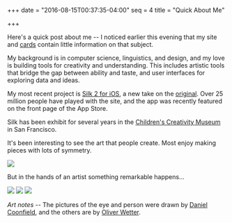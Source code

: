 +++
date = "2016-08-15T00:37:35-04:00"
seq = 4
title = "Quick About Me"

+++

Here's a quick post about me -- I noticed earlier this evening that my site and [cards](http://yuri.is/cardcrafting) contain little information on that subject.

My background is in computer science, linguistics, and design, and my love is building tools for creativity and understanding. This includes artistic tools that bridge the gap between ability and taste, and user interfaces for exploring data and ideas.

My most recent project is [Silk 2 for iOS](https://itunes.apple.com/us/app/silk-2-interactive-generative/id1050339928?mt=8), a new take on the [original](http://weavesilk.com). Over 25 million people have played with the site, and the app was recently featured on the front page of the App Store. 

Silk has been exhibit for several years in the [Children's Creativity Museum](http://creativity.org) in San Francisco.

It's been interesting to see the art that people create. Most enjoy making pieces with lots of symmetry.

<img src='{{< relpath "0x0ss-5.jpg" >}}' srcset='{{< relpath "0x0ss-5.jpg" >}} 1000w, {{< relpath "2x/0x0ss-5.jpg" >}} 2000w'  />

But in the hands of an artist something remarkable happens...

<img src='{{< relpath "1.jpg" >}}' srcset='{{< relpath "1.jpg" >}} 1000w, {{< relpath "2x/1.jpg" >}} 2000w'  />

<img src='{{< relpath "2.jpg" >}}' srcset='{{< relpath "2.jpg" >}} 1000w, {{< relpath "2x/2.jpg" >}} 2000w'  />

<img src='{{< relpath "Angelic%20creature-oliver-wetter.jpg" >}}' srcset='{{< relpath "Angelic%20creature-oliver-wetter.jpg" >}} 1000w, {{< relpath "2x/Angelic%20creature-oliver-wetter.jpg" >}} 2000w'  />

_Art notes --_ The pictures of the eye and person were drawn by [Daniel Coonfield](https://www.linkedin.com/in/daniel-coonfield-77624937), and the others are by [Oliver Wetter](http://www.fantasio.info/).
